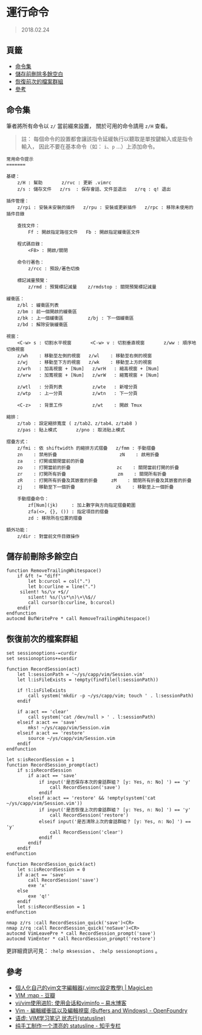 運行命令
=======


> 2018.02.24



## 頁籤


* [命令集](#命令集)
* [儲存前刪除多餘空白](#儲存前刪除多餘空白)
* [恢復前次的檔案群組](#恢復前次的檔案群組)
* [參考](#參考)



## 命令集


筆者將所有命令以 `z/` 當前綴來設置，
關於可用的命令請用 `z/H` 查看。


> 註：
> 每個命令的設置都會讓該指令延緩執行以聽取是單按鍵輸入或是指令輸入，
> 因此不要在基本命令（如： `i`、`p` ...）上添加命令。


```
常用命令提示
=======

基礎：
    z/H : 幫助       z/rvc : 更新 .vimrc
    z/s : 儲存文件   z/rs  : 保存會話、文件並退出   z/rq : q! 退出

插件管理：
    z/rpi : 安裝未安裝的插件   z/rpu : 安裝或更新插件   z/rpc : 移除未使用的插件目錄

    查找文件：
        Ff : 開啟指定路徑文件   Fb : 開啟指定緩衝區文件

    程式碼目錄：
        <F8> : 開啟/關閉

    命令行著色：
        z/rcc : 預設/著色切換

    標記減量預覽：
        z/rmd : 預覽標記減量    z/rmdstop : 關閉預覽標記減量

緩衝區：
    z/bl : 緩衝區列表
    z/bm : 前一個開啟的緩衝區
    z/bk : 上一個緩衝區         z/bj : 下一個緩衝區
    z/bd : 解除安裝緩衝區

視窗：
    <C-w> s : 切割水平視窗       <C-w> v : 切割垂直視窗       z/ww : 順序地切換視窗
    z/wh    : 移動至左側的視窗   z/wl    : 移動至右側的視窗
    z/wj    : 移動至下方的視窗   z/wk    : 移動至上方的視窗
    z/wrh   : 加高視窗 + [Num]   z/wrH   : 縮高視窗 + [Num]
    z/wrw   : 加寬視窗 + [Num]   z/wrW   : 縮寬視窗 + [Num]

    z/wtl   : 分頁列表           z/wte   : 新增分頁
    z/wtp   : 上一分頁           z/wtn   : 下一分頁

    <C-z>   : 背景工作           z/wt    : 開啟 Tmux

縮排：
    z/tab : 設定縮排寬度 ( z/tab2、z/tab4、z/tab8 )
    z/pas : 貼上模式       z/pno : 取消貼上模式

摺疊方式：
    z/fmi : 依 shiftwidth 的縮排方式摺疊   z/fmm : 手動摺疊
    zn    : 禁用折疊                       zN    : 啟用折疊
    za    : 打開或關閉當前的折疊
    zo    : 打開當前的折疊                 zc    : 關閉當前打開的折疊
    zr    : 打開所有折疊                   zm    : 關閉所有折疊
    zR    : 打開所有折疊及其嵌套的折疊     zM    : 關閉所有折疊及其嵌套的折疊
    zj    : 移動至下一個折疊               zk    : 移動至上一個折疊

    手動摺疊命令：
        zf[Num](jk)     : 加上數字與方向指定摺疊範圍
        zfa(<>, {}, ()) : 指定項目的摺疊
        zd : 移除所在位置的摺疊

額外功能：
    z/dir : 對當前文件目錄操作
```



## 儲存前刪除多餘空白


```vim
function RemoveTrailingWhitespace()
    if &ft != "diff"
        let b:curcol = col(".")
        let b:curline = line(".")
     silent! %s/\v +$//
        silent! %s/(\s*\n)\+\%$//
        call cursor(b:curline, b:curcol)
    endif
endfunction
autocmd BufWritePre * call RemoveTrailingWhitespace()
```



## 恢復前次的檔案群組


```vim
set sessionoptions-=curdir
set sessionoptions+=sesdir

function RecordSession(act)
    let l:sessionPath = '~/ys/capp/vim/Session.vim'
    let l:isFileExists = !empty(findfile(l:sessionPath))

    if !l:isFileExists
        call system('mkdir -p ~/ys/capp/vim; touch ' . l:sessionPath)
    endif

    if a:act == 'clear'
        call system('cat /dev/null > ' . l:sessionPath)
    elseif a:act == 'save'
        mks! ~/ys/capp/vim/Session.vim
    elseif a:act == 'restore'
        source ~/ys/capp/vim/Session.vim
    endif
endfunction

let s:isRecordSession = 1
function RecordSession_prompt(act)
    if s:isRecordSession
        if a:act == 'save'
            if input('是否保存本次的會話群組？ [y: Yes, n: No] ') == 'y'
                call RecordSession('save')
            endif
        elseif a:act == 'restore' && !empty(system('cat ~/ys/capp/vim/Session.vim'))
            if input('是否恢復上次的會話群組？ [y: Yes, n: No] ') == 'y'
                call RecordSession('restore')
            elseif input('是否清除上次的會話群組？ [y: Yes, n: No] ') == 'y'
                call RecordSession('clear')
            endif
        endif
    endif
endfunction

function RecordSession_quick(act)
    let s:isRecordSession = 0
    if a:act == 'save'
        call RecordSession('save')
        exe 'x'
    else
        exe 'q!'
    endif
    let s:isRecordSession = 1
endfunction

nmap z/rs :call RecordSession_quick('save')<CR>
nmap z/rq :call RecordSession_quick('noSave')<CR>
autocmd VimLeavePre * call RecordSession_prompt('save')
autocmd VimEnter * call RecordSession_prompt('restore')
```


更詳細資訊可見：
  `:help mksession`
  、
  `:help sessionoptions`
  。



## 參考


* [個人化自己的vim文字編輯器(.vimrc設定教學) | MagicLen](https://magiclen.org/vimrc/)
* [VIM :map - 豆瓣](https://www.douban.com/group/topic/10866937/)
* [vi/vim使用进阶: 使用会话和viminfo – 易水博客](http://easwy.com/blog/archives/advanced-vim-skills-session-file-and-viminfo/)
* [Vim - 編輯緩衝區以及編輯視窗 (Buffers and Windows) - OpenFoundry](https://www.openfoundry.org/tw/tech-column/2383-vim--buffers-and-windows)
* [语虚: VIM学习笔记 状态行(statusline)](http://yyq123.blogspot.tw/2009/10/vim-statusline.html)
* [纯手工制作一个漂亮的 statusline - 知乎专栏](https://zhuanlan.zhihu.com/p/24642631)

